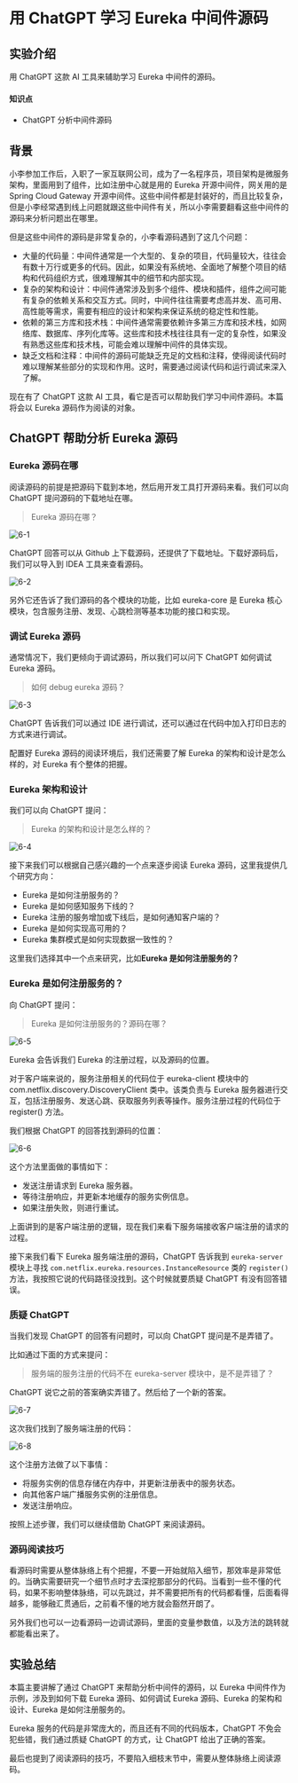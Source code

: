 # 用 ChatGPT 学习 Eureka 中间件源码

## 实验介绍

用 ChatGPT 这款 AI 工具来辅助学习 Eureka 中间件的源码。

#### 知识点

- ChatGPT 分析中间件源码

## 背景

小李参加工作后，入职了一家互联网公司，成为了一名程序员，项目架构是微服务架构，里面用到了组件，比如注册中心就是用的 Eureka 开源中间件，网关用的是 Spring Cloud Gateway 开源中间件。这些中间件都是封装好的，而且比较复杂，但是小李经常遇到线上问题就跟这些中间件有关，所以小李需要翻看这些中间件的源码来分析问题出在哪里。

但是这些中间件的源码是非常复杂的，小李看源码遇到了这几个问题：

- 大量的代码量：中间件通常是一个大型的、复杂的项目，代码量较大，往往会有数十万行或更多的代码。因此，如果没有系统地、全面地了解整个项目的结构和代码组织方式，很难理解其中的细节和内部实现。
- 复杂的架构和设计：中间件通常涉及到多个组件、模块和插件，组件之间可能有复杂的依赖关系和交互方式。同时，中间件往往需要考虑高并发、高可用、高性能等需求，需要有相应的设计和架构来保证系统的稳定性和性能。
- 依赖的第三方库和技术栈：中间件通常需要依赖许多第三方库和技术栈，如网络库、数据库、序列化库等。这些库和技术栈往往具有一定的复杂性，如果没有熟悉这些库和技术栈，可能会难以理解中间件的具体实现。
- 缺乏文档和注释：中间件的源码可能缺乏充足的文档和注释，使得阅读代码时难以理解某些部分的实现和作用。这时，需要通过阅读代码和运行调试来深入了解。

现在有了 ChatGPT 这款 AI 工具，看它是否可以帮助我们学习中间件源码。本篇将会以 Eureka 源码作为阅读的对象。

## ChatGPT 帮助分析 Eureka 源码

### Eureka 源码在哪

阅读源码的前提是把源码下载到本地，然后用开发工具打开源码来看。我们可以向 ChatGPT 提问源码的下载地址在哪。

> Eureka 源码在哪？

![6-1](6_middleware.assets/d03f0014ae85992fdddc3d792087e4c6-0.png)

ChatGPT 回答可以从 Github 上下载源码，还提供了下载地址。下载好源码后，我们可以导入到 IDEA 工具来查看源码。

![6-2](6_middleware.assets/fe1e4c09836aff1eec1eb662d1aa3574-0.png)

另外它还告诉了我们源码的各个模块的功能，比如 eureka-core 是 Eureka 核心模块，包含服务注册、发现、心跳检测等基本功能的接口和实现。

### 调试 Eureka 源码

通常情况下，我们更倾向于调试源码，所以我们可以问下 ChatGPT 如何调试 Eureka 源码。

> 如何 debug eureka 源码？

![6-3](6_middleware.assets/fd0d87f80141a5a5e5151a220fc67b37-0.png)

ChatGPT 告诉我们可以通过 IDE 进行调试，还可以通过在代码中加入打印日志的方式来进行调试。

配置好 Eureka 源码的阅读环境后，我们还需要了解 Eureka 的架构和设计是怎么样的，对 Eureka 有个整体的把握。

### Eureka 架构和设计

我们可以向 ChatGPT 提问：

> Eureka 的架构和设计是怎么样的？

![6-4](6_middleware.assets/a66b31075f77bb2e97883afb948c9165-0.png)

接下来我们可以根据自己感兴趣的一个点来逐步阅读 Eureka 源码，这里我提供几个研究方向：

- Eureka 是如何注册服务的？
- Eureka 是如何感知服务下线的？
- Eureka 注册的服务增加或下线后，是如何通知客户端的？
- Eureka 是如何实现高可用的？
- Eureka 集群模式是如何实现数据一致性的？

这里我们选择其中一个点来研究，比如**Eureka 是如何注册服务的？**

### Eureka 是如何注册服务的？

向 ChatGPT 提问：

> Eureka 是如何注册服务的？源码在哪？

![6-5](6_middleware.assets/447471c7cb2b38d0debd7216678a3c96-0.png)

Eureka 会告诉我们 Eureka 的注册过程，以及源码的位置。

对于客户端来说的，服务注册相关的代码位于 eureka-client 模块中的 com.netflix.discovery.DiscoveryClient 类中。该类负责与 Eureka 服务器进行交互，包括注册服务、发送心跳、获取服务列表等操作。服务注册过程的代码位于 register() 方法。

我们根据 ChatGPT 的回答找到源码的位置：

![6-6](6_middleware.assets/7fece0cfdc44a1d090f268f73112bd88-0.png)

这个方法里面做的事情如下：

- 发送注册请求到 Eureka 服务器。
- 等待注册响应，并更新本地缓存的服务实例信息。
- 如果注册失败，则进行重试。

上面讲到的是客户端注册的逻辑，现在我们来看下服务端接收客户端注册的请求的过程。

接下来我们看下 Eureka 服务端注册的源码，ChatGPT 告诉我到 `eureka-server` 模块上寻找 `com.netflix.eureka.resources.InstanceResource` 类的 `register()` 方法，我按照它说的代码路径没找到。这个时候就要质疑 ChatGPT 有没有回答错误。

### 质疑 ChatGPT

当我们发现 ChatGPT 的回答有问题时，可以向 ChatGPT 提问是不是弄错了。

比如通过下面的方式来提问：

> 服务端的服务注册的代码不在 eureka-server 模块中，是不是弄错了？

ChatGPT 说它之前的答案确实弄错了。然后给了一个新的答案。

![6-7](6_middleware.assets/424bc6b780935eb7479d0bbb1660b650-0.png)

这次我们找到了服务端注册的代码：

![6-8](6_middleware.assets/1aaad9572d56230a2d9d2eb853d61e2e-0.png)

这个注册方法做了以下事情：

- 将服务实例的信息存储在内存中，并更新注册表中的服务状态。
- 向其他客户端广播服务实例的注册信息。
- 发送注册响应。

按照上述步骤，我们可以继续借助 ChatGPT 来阅读源码。

### 源码阅读技巧

看源码时需要从整体脉络上有个把握，不要一开始就陷入细节，那效率是非常低的。当确实需要研究一个细节点时才去深挖那部分的代码。当看到一些不懂的代码，如果不影响整体脉络，可以先跳过，并不需要把所有的代码都看懂，后面看得越多，能够融汇贯通后，之前看不懂的地方就会豁然开朗了。

另外我们也可以一边看源码一边调试源码，里面的变量参数值，以及方法的跳转就都能看出来了。

## 实验总结

本篇主要讲解了通过 ChatGPT 来帮助分析中间件的源码，以 Eureka 中间件作为示例，涉及到如何下载 Eureka 源码、如何调试 Eureka 源码、Eureka 的架构和设计、Eureka 是如何注册服务的。

Eureka 服务的代码是非常庞大的，而且还有不同的代码版本，ChatGPT 不免会犯些错，我们通过质疑 ChatGPT 的方式，让 ChatGPT 给出了正确的答案。

最后也提到了阅读源码的技巧，不要陷入细枝末节中，需要从整体脉络上阅读源码。